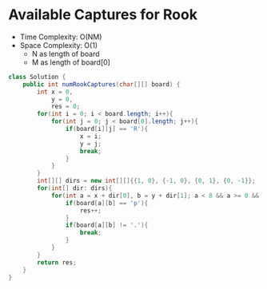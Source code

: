 # Available Captures for Rook

- Time Complexity: O(NM)
- Space Complexity: O(1)
  - N as length of board
  - M as length of board[0]

```java
class Solution {
    public int numRookCaptures(char[][] board) {
        int x = 0,
            y = 0,
            res = 0;
        for(int i = 0; i < board.length; i++){
            for(int j = 0; j < board[0].length; j++){
                if(board[i][j] == 'R'){
                    x = i;
                    y = j;
                    break;
                }
            }
        }
        int[][] dirs = new int[][]{{1, 0}, {-1, 0}, {0, 1}, {0, -1}};
        for(int[] dir: dirs){
            for(int a = x + dir[0], b = y + dir[1]; a < 8 && a >= 0 && b < 8 && b >= 0; a += dir[0], b += dir[1]){
                if(board[a][b] == 'p'){
                    res++;
                }
                if(board[a][b] != '.'){
                    break;
                }
            }
        }
        return res;
    }
}
```

